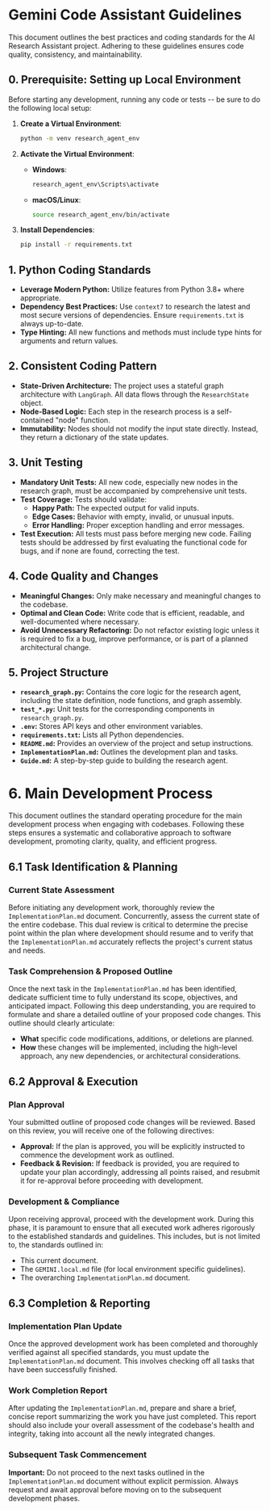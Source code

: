 # Gemini Code Assistant Guidelines

This document outlines the best practices and coding standards for the AI Research Assistant project. Adhering to these guidelines ensures code quality, consistency, and maintainability.

## 0. Prerequisite: Setting up Local Environment
Before starting any development, running any code or tests -- be sure to do the following local setup: 
1. **Create a Virtual Environment**:
   ```bash
   python -m venv research_agent_env
   ```

2. **Activate the Virtual Environment**:
    - **Windows**:
        ```bash
        research_agent_env\Scripts\activate
        ```
    - **macOS/Linux**:
        ```bash
        source research_agent_env/bin/activate
        ```

3. **Install Dependencies**:
   ```bash
   pip install -r requirements.txt
   ```

## 1. Python Coding Standards

- **Leverage Modern Python:** Utilize features from Python 3.8+ where appropriate.
- **Dependency Best Practices:** Use `context7` to research the latest and most secure versions of dependencies. Ensure `requirements.txt` is always up-to-date.
- **Type Hinting:** All new functions and methods must include type hints for arguments and return values.

## 2. Consistent Coding Pattern

- **State-Driven Architecture:** The project uses a stateful graph architecture with `LangGraph`. All data flows through the `ResearchState` object.
- **Node-Based Logic:** Each step in the research process is a self-contained "node" function.
- **Immutability:** Nodes should not modify the input state directly. Instead, they return a dictionary of the state updates.

## 3. Unit Testing

- **Mandatory Unit Tests:** All new code, especially new nodes in the research graph, must be accompanied by comprehensive unit tests.
- **Test Coverage:** Tests should validate:
    - **Happy Path:** The expected output for valid inputs.
    - **Edge Cases:** Behavior with empty, invalid, or unusual inputs.
    - **Error Handling:** Proper exception handling and error messages.
- **Test Execution:** All tests must pass before merging new code. Failing tests should be addressed by first evaluating the functional code for bugs, and if none are found, correcting the test.

## 4. Code Quality and Changes

- **Meaningful Changes:** Only make necessary and meaningful changes to the codebase.
- **Optimal and Clean Code:** Write code that is efficient, readable, and well-documented where necessary.
- **Avoid Unnecessary Refactoring:** Do not refactor existing logic unless it is required to fix a bug, improve performance, or is part of a planned architectural change.

## 5. Project Structure

- **`research_graph.py`:** Contains the core logic for the research agent, including the state definition, node functions, and graph assembly.
- **`test_*.py`:** Unit tests for the corresponding components in `research_graph.py`.
- **`.env`:** Stores API keys and other environment variables.
- **`requirements.txt`:** Lists all Python dependencies.
- **`README.md`:** Provides an overview of the project and setup instructions.
- **`ImplementationPlan.md`:** Outlines the development plan and tasks.
- **`Guide.md`:** A step-by-step guide to building the research agent.

# 6. Main Development Process

This document outlines the standard operating procedure for the main development process when engaging with codebases. Following these steps ensures a systematic and collaborative approach to software development, promoting clarity, quality, and efficient progress.

## 6.1 Task Identification & Planning

### Current State Assessment
Before initiating any development work, thoroughly review the `ImplementationPlan.md` document. Concurrently, assess the current state of the entire codebase. This dual review is critical to determine the precise point within the plan where development should resume and to verify that the `ImplementationPlan.md` accurately reflects the project's current status and needs.

### Task Comprehension & Proposed Outline
Once the next task in the `ImplementationPlan.md` has been identified, dedicate sufficient time to fully understand its scope, objectives, and anticipated impact. Following this deep understanding, you are required to formulate and share a detailed outline of your proposed code changes. This outline should clearly articulate:
* **What** specific code modifications, additions, or deletions are planned.
* **How** these changes will be implemented, including the high-level approach, any new dependencies, or architectural considerations.

## 6.2 Approval & Execution

### Plan Approval
Your submitted outline of proposed code changes will be reviewed. Based on this review, you will receive one of the following directives:
* **Approval:** If the plan is approved, you will be explicitly instructed to commence the development work as outlined.
* **Feedback & Revision:** If feedback is provided, you are required to update your plan accordingly, addressing all points raised, and resubmit it for re-approval before proceeding with development.

### Development & Compliance
Upon receiving approval, proceed with the development work. During this phase, it is paramount to ensure that all executed work adheres rigorously to the established standards and guidelines. This includes, but is not limited to, the standards outlined in:
* This current document.
* The `GEMINI.local.md` file (for local environment specific guidelines).
* The overarching `ImplementationPlan.md` document.

## 6.3 Completion & Reporting

### Implementation Plan Update
Once the approved development work has been completed and thoroughly verified against all specified standards, you must update the `ImplementationPlan.md` document. This involves checking off all tasks that have been successfully finished.

### Work Completion Report
After updating the `ImplementationPlan.md`, prepare and share a brief, concise report summarizing the work you have just completed. This report should also include your overall assessment of the codebase's health and integrity, taking into account all the newly integrated changes.

### Subsequent Task Commencement
**Important:** Do not proceed to the next tasks outlined in the `ImplementationPlan.md` document without explicit permission. Always request and await approval before moving on to the subsequent development phases.